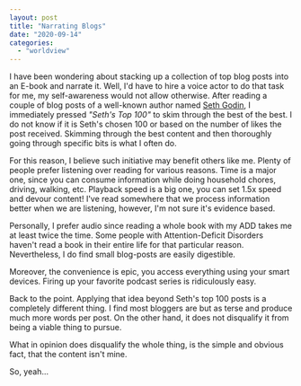 ```yaml
---
layout: post
title: "Narrating Blogs"
date: "2020-09-14"
categories: 
  - "worldview"
---
```


I have been wondering about stacking up a collection of top blog posts into an E-book and narrate it. Well, I'd have to hire a voice actor to do that task for me, my self-awareness would not allow otherwise. After reading a couple of blog posts of a well-known author named [Seth Godin](https://Seths.blog), I immediately pressed _"Seth's Top 100"_ to skim through the best of the best. I do not know if it is Seth's chosen 100 or based on the number of likes the post received. Skimming through the best content and then thoroughly going through specific bits is what I often do.

For this reason, I believe such initiative may benefit others like me. Plenty of people prefer listening over reading for various reasons. Time is a major one, since you can consume information while doing household chores, driving, walking, etc. Playback speed is a big one, you can set 1.5x speed and devour content! I've read somewhere that we process information better when we are listening, however, I'm not sure it's evidence based.

Personally, I prefer audio since reading a whole book with my ADD takes me at least twice the time. Some people with Attention-Deficit Disorders haven't read a book in their entire life for that particular reason. Nevertheless, I do find small blog-posts are easily digestible.

Moreover, the convenience is epic, you access everything using your smart devices. Firing up your favorite podcast series is ridiculously easy.

Back to the point. Applying that idea beyond Seth's top 100 posts is a completely different thing. I find most bloggers are but as terse and produce much more words per post. On the other hand, it does not disqualify it from being a viable thing to pursue.

What in opinion does disqualify the whole thing, is the simple and obvious fact, that the content isn't mine.

So, yeah...
